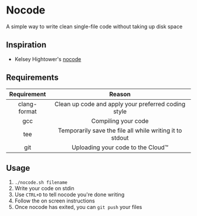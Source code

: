 # Nocode

A simple way to write clean single-file code without taking up disk space

## Inspiration

- Kelsey Hightower's [nocode](https://github.com/kelseyhightower/nocode)

## Requirements

| Requirement  |                          Reason                          |
|:------------:|:--------------------------------------------------------:|
| clang-format |   Clean up code and apply your preferred coding style    |
|     gcc      |                   Compiling your code                    |
|     tee      | Temporarily save the file all while writing it to stdout |
|     git      |            Uploading your code to the Cloud™️             |

## Usage

1) `./nocode.sh filename`
2) Write your code on stdin
3) Use `CTRL+D` to tell nocode you're done writing 
4) Follow the on screen instructions
5) Once nocode has exited, you can `git push` your files